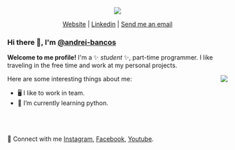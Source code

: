<div align="center">

  <img src="https://user-images.githubusercontent.com/42214745/149824143-1ee22871-ee8d-47b9-a02e-e53c06d7d568.png">
  
  [Website](https://andreibancos.com)
  |
  [Linkedin](https://www.linkedin.com/in/andrei-bancos-74780518a/)
  |
  [Send me an email](mailto:contact@andreibancos.com)
  
</div>

### Hi there 👋, I'm [@andrei-bancos](https://github.com/andrei-bancos)

**Welcome to me profile!** I'm a ✨ _student_ ✨, part-time programmer. I like traveling in the free time and work at my personal projects.


<img align="right" src="https://github-readme-stats.vercel.app/api?username=andrei-bancos&show_icons=true&theme=algolia&title_color=388eef">
Here are some interesting things about me:

- 🖥️ I like to work in team.
- 🌱 I’m currently learning python.


<br><br><br>
🔗 Connect with me [Instagram](https://www.instagram.com/andrei_bancos/), [Facebook](https://facebook.com/andrei.bancos), [Youtube](https://www.youtube.com/channel/UC71rv1fJi9fZL6gRfW7s2oA).

